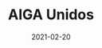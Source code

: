 ---
title: AIGA Unidos
description: Event page for the AIGA multi-chapter collaboration's first annual Hispanic Heritage Talks 2020. A series of virtual events that celebrate the lives, work, and stories of creatives with a Latinx and Hispanic cultural heritage.
skills: Design & Development
# image: assets/img/projects/
date: 2021-02-20
tags:
  - design-projects
  - design-feat
layout: layouts/design-projects.njk
webLink: https://aigaunidos.com/ 
githubLink: https://github.com/ximenavf92/aiga-unidos
---